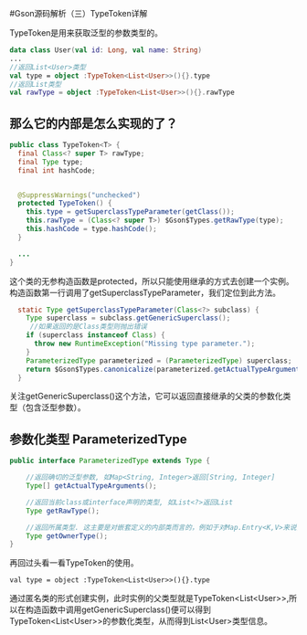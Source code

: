 
#Gson源码解析（三）TypeToken详解

TypeToken是用来获取泛型的参数类型的。

```kotlin
data class User(val id: Long, val name: String)
...
//返回List<User>类型
val type = object :TypeToken<List<User>>(){}.type
//返回List类型
val rawType = object :TypeToken<List<User>>(){}.rawType
```
## 那么它的内部是怎么实现的了？

```java
public class TypeToken<T> {
  final Class<? super T> rawType;
  final Type type;
  final int hashCode;


  @SuppressWarnings("unchecked")
  protected TypeToken() {
    this.type = getSuperclassTypeParameter(getClass());
    this.rawType = (Class<? super T>) $Gson$Types.getRawType(type);
    this.hashCode = type.hashCode();
  }

  ...
}

```
这个类的无参构造函数是protected，所以只能使用继承的方式去创建一个实例。构造函数第一行调用了getSuperclassTypeParameter，我们定位到此方法。

```java
  static Type getSuperclassTypeParameter(Class<?> subclass) {
    Type superclass = subclass.getGenericSuperclass();
	 //如果返回的是Class类型则抛出错误
    if (superclass instanceof Class) {
      throw new RuntimeException("Missing type parameter.");
    }
    ParameterizedType parameterized = (ParameterizedType) superclass;
    return $Gson$Types.canonicalize(parameterized.getActualTypeArguments()[0]);
  }
```
关注getGenericSuperclass()这个方法，它可以返回直接继承的父类的参数化类型（包含泛型参数）。

## 参数化类型 ParameterizedType

```java
public interface ParameterizedType extends Type {

    //返回确切的泛型参数, 如Map<String, Integer>返回[String, Integer]
    Type[] getActualTypeArguments();

    //返回当前class或interface声明的类型, 如List<?>返回List
    Type getRawType();

    //返回所属类型. 这主要是对嵌套定义的内部类而言的，例如于对Map.Entry<K,V>来说，调用getOwnerType方法返回的就是Map。
    Type getOwnerType();
}

```

再回过头看一看TypeToken的使用。  

`val type = object :TypeToken<List<User>>(){}.type`  

通过匿名类的形式创建实例，此时实例的父类型就是TypeToken\<List\<User\>\>,所以在构造函数中调用getGenericSuperclass()便可以得到TypeToken\<List\<User\>\>的参数化类型，从而得到List\<User\>类型信息。




